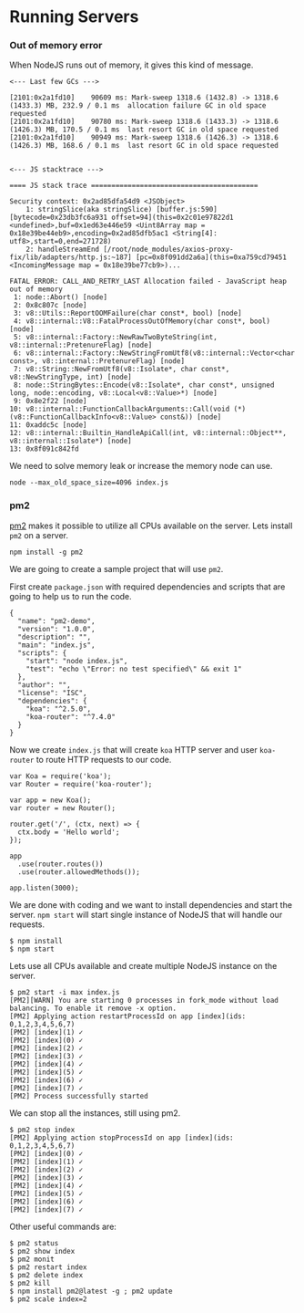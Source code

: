 # Running Servers

### Out of memory error

When NodeJS runs out of memory, it gives this kind of message.

```
<--- Last few GCs --->

[2101:0x2a1fd10]    90609 ms: Mark-sweep 1318.6 (1432.8) -> 1318.6 (1433.3) MB, 232.9 / 0.1 ms  allocation failure GC in old space requested
[2101:0x2a1fd10]    90780 ms: Mark-sweep 1318.6 (1433.3) -> 1318.6 (1426.3) MB, 170.5 / 0.1 ms  last resort GC in old space requested
[2101:0x2a1fd10]    90949 ms: Mark-sweep 1318.6 (1426.3) -> 1318.6 (1426.3) MB, 168.6 / 0.1 ms  last resort GC in old space requested


<--- JS stacktrace --->

==== JS stack trace =========================================

Security context: 0x2ad85dfa54d9 <JSObject>
    1: stringSlice(aka stringSlice) [buffer.js:590] [bytecode=0x23db3fc6a931 offset=94](this=0x2c01e97822d1 <undefined>,buf=0x1ed63e446e59 <Uint8Array map = 0x18e39be44eb9>,encoding=0x2ad85dfb5ac1 <String[4]: utf8>,start=0,end=271728)
    2: handleStreamEnd [/root/node_modules/axios-proxy-fix/lib/adapters/http.js:~187] [pc=0x8f091dd2a6a](this=0xa759cd79451 <IncomingMessage map = 0x18e39be77cb9>)...

FATAL ERROR: CALL_AND_RETRY_LAST Allocation failed - JavaScript heap out of memory
 1: node::Abort() [node]
 2: 0x8c807c [node]
 3: v8::Utils::ReportOOMFailure(char const*, bool) [node]
 4: v8::internal::V8::FatalProcessOutOfMemory(char const*, bool) [node]
 5: v8::internal::Factory::NewRawTwoByteString(int, v8::internal::PretenureFlag) [node]
 6: v8::internal::Factory::NewStringFromUtf8(v8::internal::Vector<char const>, v8::internal::PretenureFlag) [node]
 7: v8::String::NewFromUtf8(v8::Isolate*, char const*, v8::NewStringType, int) [node]
 8: node::StringBytes::Encode(v8::Isolate*, char const*, unsigned long, node::encoding, v8::Local<v8::Value>*) [node]
 9: 0x8e2f22 [node]
10: v8::internal::FunctionCallbackArguments::Call(void (*)(v8::FunctionCallbackInfo<v8::Value> const&)) [node]
11: 0xaddc5c [node]
12: v8::internal::Builtin_HandleApiCall(int, v8::internal::Object**, v8::internal::Isolate*) [node]
13: 0x8f091c842fd
```

We need to solve memory leak or increase the memory node can use.

```
node --max_old_space_size=4096 index.js
```

### pm2

[pm2](http://pm2.keymetrics.io) makes it possible to utilize all CPUs available on the server. Lets install `pm2` on a server.

```
npm install -g pm2
```

We are going to create a sample project that will use `pm2`.

First create `package.json` with required dependencies and scripts that are going to help us to run the code.

```
{
  "name": "pm2-demo",
  "version": "1.0.0",
  "description": "",
  "main": "index.js",
  "scripts": {
    "start": "node index.js",
    "test": "echo \"Error: no test specified\" && exit 1"
  },
  "author": "",
  "license": "ISC",
  "dependencies": {
    "koa": "^2.5.0",
    "koa-router": "^7.4.0"
  }
}
```

Now we create `index.js` that will create `koa` HTTP server and user `koa-router` to route HTTP requests to our code.

```
var Koa = require('koa');
var Router = require('koa-router');

var app = new Koa();
var router = new Router();

router.get('/', (ctx, next) => {
  ctx.body = 'Hello world';
});

app
  .use(router.routes())
  .use(router.allowedMethods());

app.listen(3000);
```

We are done with coding and we want to install dependencies and start the server. `npm start` will start single instance of NodeJS that will handle our requests.

```
$ npm install
$ npm start
```

Lets use all CPUs available and create multiple NodeJS instance on the server.

```
$ pm2 start -i max index.js
[PM2][WARN] You are starting 0 processes in fork_mode without load balancing. To enable it remove -x option.
[PM2] Applying action restartProcessId on app [index](ids: 0,1,2,3,4,5,6,7)
[PM2] [index](1) ✓
[PM2] [index](0) ✓
[PM2] [index](2) ✓
[PM2] [index](3) ✓
[PM2] [index](4) ✓
[PM2] [index](5) ✓
[PM2] [index](6) ✓
[PM2] [index](7) ✓
[PM2] Process successfully started
```

We can stop all the instances, still using pm2.

```
$ pm2 stop index
[PM2] Applying action stopProcessId on app [index](ids: 0,1,2,3,4,5,6,7)
[PM2] [index](0) ✓
[PM2] [index](1) ✓
[PM2] [index](2) ✓
[PM2] [index](3) ✓
[PM2] [index](4) ✓
[PM2] [index](5) ✓
[PM2] [index](6) ✓
[PM2] [index](7) ✓
```

Other useful commands are:

```
$ pm2 status
$ pm2 show index
$ pm2 monit
$ pm2 restart index
$ pm2 delete index
$ pm2 kill
$ npm install pm2@latest -g ; pm2 update
$ pm2 scale index=2
```



